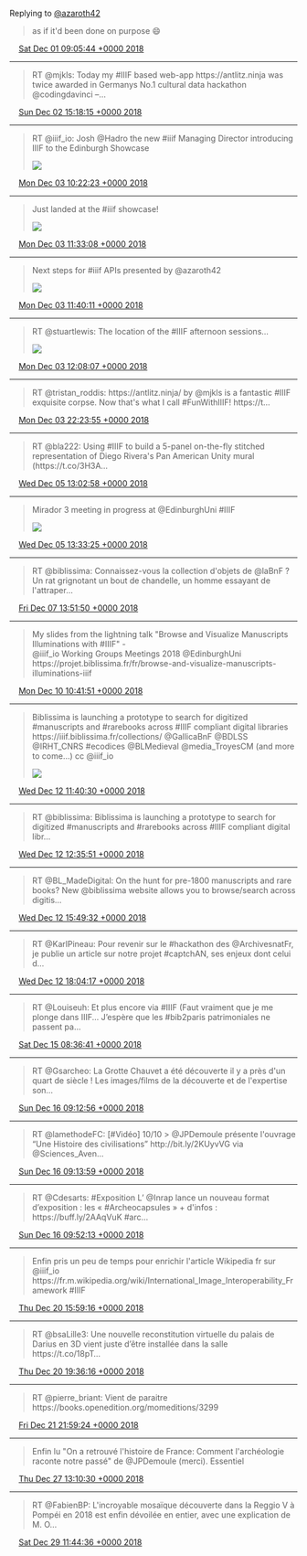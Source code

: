 Replying to [@azaroth42](https://twitter.com/azaroth42/status/1068769608734306306)

> as if it'd been done on purpose 😄

<img src="../../media/tweet.ico" width="12" /> [Sat Dec 01 09:05:44 +0000 2018](https://twitter.com/regisrob/status/1068793255758716928)

----

> RT @mjkls: Today my \#IIIF based web\-app https://antlitz\.ninja was twice awarded in Germanys No\.1 cultural data hackathon @codingdavinci –…

<img src="../../media/tweet.ico" width="12" /> [Sun Dec 02 15:18:15 +0000 2018](https://twitter.com/regisrob/status/1069249391691743233)

----

> RT @iiif\_io: Josh @Hadro the new \#iiif Managing Director introducing IIIF to the Edinburgh Showcase 
> 
> ![](../../media/1069537324948692998-DtfA-8BXcAEuH79.jpg)

<img src="../../media/tweet.ico" width="12" /> [Mon Dec 03 10:22:23 +0000 2018](https://twitter.com/regisrob/status/1069537324948692998)

----

> Just landed at the \#iiif showcase\! 
> 
> ![](../../media/1069555129144262656-DtfSs2PWoAErcHt.jpg)

<img src="../../media/tweet.ico" width="12" /> [Mon Dec 03 11:33:08 +0000 2018](https://twitter.com/regisrob/status/1069555129144262656)

----

> Next steps for \#iiif APIs presented by @azaroth42 
> 
> ![](../../media/1069556901367697408-DtfUUL7XgAA1pw4.jpg)

<img src="../../media/tweet.ico" width="12" /> [Mon Dec 03 11:40:11 +0000 2018](https://twitter.com/regisrob/status/1069556901367697408)

----

> RT @stuartlewis: The location of the \#IIIF afternoon sessions\.\.\. 
> 
> ![](../../media/1069563930413056000-DtfYj_wWwAA4X7R.jpg)

<img src="../../media/tweet.ico" width="12" /> [Mon Dec 03 12:08:07 +0000 2018](https://twitter.com/regisrob/status/1069563930413056000)

----

> RT @tristan\_roddis: https://antlitz\.ninja/ by @mjkls is a fantastic \#IIIF exquisite corpse\. Now that's what I call \#FunWithIIIF\! https://t…

<img src="../../media/tweet.ico" width="12" /> [Mon Dec 03 22:23:55 +0000 2018](https://twitter.com/regisrob/status/1069718902370897920)

----

> RT @bla222: Using \#IIIF to build a 5\-panel on\-the\-fly stitched representation of Diego Rivera's Pan American Unity mural \(https://t\.co/3H3A…

<img src="../../media/tweet.ico" width="12" /> [Wed Dec 05 13:02:58 +0000 2018](https://twitter.com/regisrob/status/1070302510248849410)

----

> Mirador 3 meeting in progress at @EdinburghUni \#IIIF 
> 
> ![](../../media/1070310174009774081-DtqBaQ3WsAAIkCU.jpg)

<img src="../../media/tweet.ico" width="12" /> [Wed Dec 05 13:33:25 +0000 2018](https://twitter.com/regisrob/status/1070310174009774081)

----

> RT @biblissima: Connaissez\-vous la collection d'objets de @laBnF ? Un rat grignotant un bout de chandelle, un homme essayant de l'attraper…

<img src="../../media/tweet.ico" width="12" /> [Fri Dec 07 13:51:50 +0000 2018](https://twitter.com/regisrob/status/1071039583289307136)

----

> My slides from the lightning talk "Browse and Visualize Manuscripts Illuminations with \#IIIF" \-  
> @iiif\_io Working Groups Meetings 2018 @EdinburghUni https://projet\.biblissima\.fr/fr/browse\-and\-visualize\-manuscripts\-illuminations\-iiif

<img src="../../media/tweet.ico" width="12" /> [Mon Dec 10 10:41:51 +0000 2018](https://twitter.com/regisrob/status/1072078937524723713)

----

> Biblissima is launching a prototype to search for digitized \#manuscripts and \#rarebooks across \#IIIF compliant digital libraries https://iiif\.biblissima\.fr/collections/ @GallicaBnF @BDLSS @IRHT\_CNRS \#ecodices @BLMedieval @media\_TroyesCM \(and more to come…\) cc @iiif\_io 
> 
> ![](../../media/1072818471413706752-DuNqkhAW0AQbdTY.jpg)

<img src="../../media/tweet.ico" width="12" /> [Wed Dec 12 11:40:30 +0000 2018](https://twitter.com/regisrob/status/1072818471413706752)

----

> RT @biblissima: Biblissima is launching a prototype to search for digitized \#manuscripts and \#rarebooks across \#IIIF compliant digital libr…

<img src="../../media/tweet.ico" width="12" /> [Wed Dec 12 12:35:51 +0000 2018](https://twitter.com/regisrob/status/1072832401599008768)

----

> RT @BL\_MadeDigital: On the hunt for pre\-1800 manuscripts and rare books? New @biblissima website allows you to browse/search across digitis…

<img src="../../media/tweet.ico" width="12" /> [Wed Dec 12 15:49:32 +0000 2018](https://twitter.com/regisrob/status/1072881143924576261)

----

> RT @KarlPineau: Pour revenir sur le \#hackathon des @ArchivesnatFr, je publie un article sur notre projet \#captchAN, ses enjeux dont celui d…

<img src="../../media/tweet.ico" width="12" /> [Wed Dec 12 18:04:17 +0000 2018](https://twitter.com/regisrob/status/1072915054398500865)

----

> RT @Louiseuh: Et plus encore via \#IIIF \(Faut vraiment que je me plonge dans IIIF\.\.\. J’espère que les \#bib2paris patrimoniales ne passent pa…

<img src="../../media/tweet.ico" width="12" /> [Sat Dec 15 08:36:41 +0000 2018](https://twitter.com/regisrob/status/1073859375335378944)

----

> RT @Gsarcheo: La Grotte Chauvet a été découverte il y a près d'un quart de siècle \! Les images/films de la découverte et de l'expertise son…

<img src="../../media/tweet.ico" width="12" /> [Sun Dec 16 09:12:56 +0000 2018](https://twitter.com/regisrob/status/1074230887875776512)

----

> RT @lamethodeFC: \[\#Vidéo\] 10/10 &gt; @JPDemoule présente l'ouvrage “Une Histoire des civilisations” http://bit\.ly/2KUyvVG via @Sciences\_Aven…

<img src="../../media/tweet.ico" width="12" /> [Sun Dec 16 09:13:59 +0000 2018](https://twitter.com/regisrob/status/1074231151412371456)

----

> RT @Cdesarts: \#Exposition L’ @Inrap lance un nouveau format d’exposition : les « \#Archeocapsules » \+ d'infos : https://buff\.ly/2AAqVuK \#arc…

<img src="../../media/tweet.ico" width="12" /> [Sun Dec 16 09:52:13 +0000 2018](https://twitter.com/regisrob/status/1074240773267316737)

----

> Enfin pris un peu de temps pour enrichir l'article Wikipedia fr sur @iiif\_io https://fr\.m\.wikipedia\.org/wiki/International\_Image\_Interoperability\_Framework \#IIIF

<img src="../../media/tweet.ico" width="12" /> [Thu Dec 20 15:59:16 +0000 2018](https://twitter.com/regisrob/status/1075782697987895297)

----

> RT @bsaLille3: Une nouvelle reconstitution virtuelle du palais de Darius en 3D vient juste d’être installée dans la salle https://t\.co/18pT…

<img src="../../media/tweet.ico" width="12" /> [Thu Dec 20 19:36:16 +0000 2018](https://twitter.com/regisrob/status/1075837306089734144)

----

> RT @pierre\_briant: Vient de paraitre  
> https://books\.openedition\.org/momeditions/3299

<img src="../../media/tweet.ico" width="12" /> [Fri Dec 21 21:59:24 +0000 2018](https://twitter.com/regisrob/status/1076235715657256960)

----

> Enfin lu "On a retrouvé l'histoire de France: Comment l'archéologie raconte notre passé" de @JPDemoule \(merci\)\. Essentiel

<img src="../../media/tweet.ico" width="12" /> [Thu Dec 27 13:10:30 +0000 2018](https://twitter.com/regisrob/status/1078276938697973760)

----

> RT @FabienBP: L'incroyable mosaïque découverte dans la Reggio V à Pompéi en 2018 est enfin dévoilée en entier, avec une explication de M\. O…

<img src="../../media/tweet.ico" width="12" /> [Sat Dec 29 11:44:36 +0000 2018](https://twitter.com/regisrob/status/1078980095971332097)